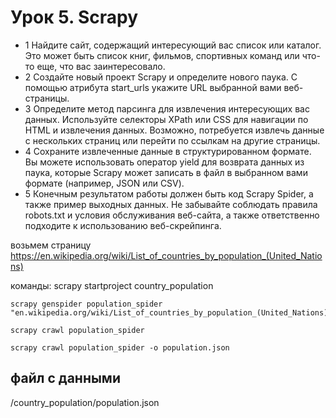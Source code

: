 # Урок 5. Scrapy 

* 1 Найдите сайт, содержащий интересующий вас список или каталог. Это может быть список книг, фильмов, спортивных команд или что-то еще, что вас заинтересовало.
* 2 Создайте новый проект Scrapy и определите нового паука. С помощью атрибута start_urls укажите URL выбранной вами веб-страницы.
* 3 Определите метод парсинга для извлечения интересующих вас данных. Используйте селекторы XPath или CSS для навигации по HTML и извлечения данных. Возможно, потребуется извлечь данные с нескольких страниц или перейти по ссылкам на другие страницы.
* 4 Сохраните извлеченные данные в структурированном формате. Вы можете использовать оператор yield для возврата данных из паука, которые Scrapy может записать в файл в выбранном вами формате (например, JSON или CSV).
* 5 Конечным результатом работы должен быть код Scrapy Spider, а также пример выходных данных. Не забывайте соблюдать правила robots.txt и условия обслуживания веб-сайта, а также ответственно подходите к использованию веб-скрейпинга.

возьмем страницу https://en.wikipedia.org/wiki/List_of_countries_by_population_(United_Nations)

команды:
    scrapy startproject country_population

    scrapy genspider population_spider "en.wikipedia.org/wiki/List_of_countries_by_population_(United_Nations)"

    scrapy crawl population_spider

    scrapy crawl population_spider -o population.json

## файл с данными

/country_population/population.json
